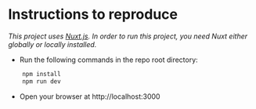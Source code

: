 # Instructions to reproduce

_This project uses [Nuxt.js](https://nuxtjs.org/). In order to run this project, you need Nuxt either globally or locally installed._

- Run the following commands in the repo root directory:

```cmd
	npm install
	npm run dev
```

- Open your browser at http://localhost:3000
